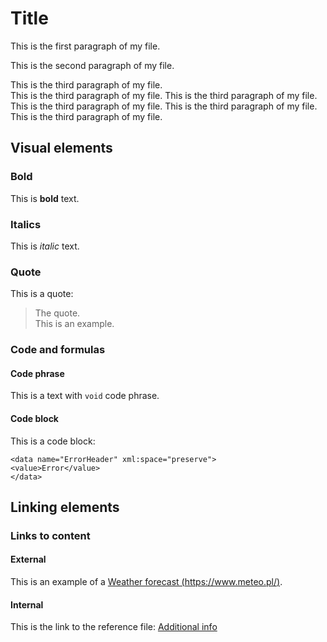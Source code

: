 # Title

This is the first paragraph of my file.

This is the second paragraph of my file.

This is the third paragraph of my file.  
This is the third paragraph of my file. This is the third paragraph of my file. This is the third paragraph of my file. This is the third paragraph of my file. This is the third paragraph of my file.

## Visual elements

### Bold

This is **bold** text.

### Italics

This is *italic* text.

### Quote

This is a quote:
> The quote.  
> This is an example.

### Code and formulas

#### Code phrase

This is a text with `void` code phrase.

#### Code block

This is a code block: 
```
<data name="ErrorHeader" xml:space="preserve">
<value>Error</value>
</data>
```

## Linking elements

### Links to content

#### External

This is an example of a [Weather forecast (https://www.meteo.pl/)](https://www.meteo.pl/).

#### Internal

This is the link to the reference file: [Additional info](reference.md)